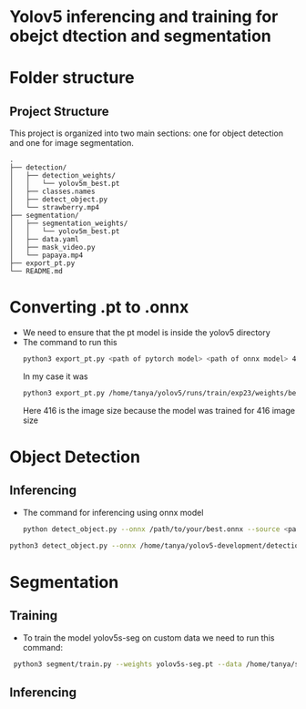 # Yolov5 inferencing and training for obejct dtection and segmentation
# Folder structure
## Project Structure

This project is organized into two main sections: one for object detection and one for image segmentation.

```text
.
├── detection/
│   ├── detection_weights/
│   │   └── yolov5m_best.pt  
│   ├── classes.names
│   ├── detect_object.py
│   └── strawberry.mp4
├── segmentation/
│   ├── segmentation_weights/
│   │   └── yolov5m_best.pt
│   ├── data.yaml
│   ├── mask_video.py
│   └── papaya.mp4
├── export_pt.py
└── README.md
```
# Converting .pt to .onnx
 * We need to ensure that the pt model is inside the yolov5 directory
 * The command to run this
   ``` bash
   python3 export_pt.py <path of pytorch model> <path of onnx model> 416
   ```
   In my case it was
   ``` bash
   python3 export_pt.py /home/tanya/yolov5/runs/train/exp23/weights/best.pt /home/tanya/yolov5/runs/train/exp23/weights/best.onnx 416
   ```
   Here 416 is the image size because the model was trained for 416 image size
# Object Detection
## Inferencing 
* The command for inferencing using onnx model
  ``` bash
  python detect_object.py --onnx /path/to/your/best.onnx --source <path_to_your_video> --names /path/to/your/classes.names --img-size 416
  ```
```bash
python3 detect_object.py --onnx /home/tanya/yolov5-development/detection_weights/best.onnx --source "./strawberry.mp4" --names ./classes.names --img-size 416
```
# Segmentation

## Training
* To train the model yolov5s-seg on custom data we need to run this command:
```bash
 python3 segment/train.py --weights yolov5s-seg.pt --data /home/tanya/seg/data.yaml --epochs 25 --img 640 --batch-size 16
 ```
 ## Inferencing 

   
